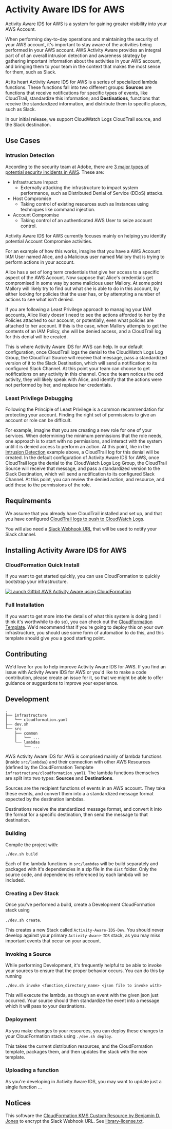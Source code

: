 # Activity Aware IDS for AWS

Activity Aware IDS for AWS is a system for gaining greater visibility into your AWS Account. 

When performing day-to-day operations and maintaining the security of your AWS account, it's important to stay aware of
the activities being performed in your AWS account. AWS Activity Aware provides an integral part of of an overall
intrusion detection and awareness strategy by gathering important information about the activities in your AWS account,
and bringing them to your team in the context that makes the most sense for them, such as Slack.

At its heart Activity Aware IDS for AWS is a series of specialized lambda functions. These functions fall into two different
groups: **Sources** are functions that receive notifications for specific types of events, like CloudTrail, standardize
this information; and **Destinations**, functions that receive the standardized information, and distribute them
to specific places, such as Slack.

In our initial release, we support CloudWatch Logs CloudTrail source, and the Slack destination.


## Use Cases

### Intrusion Detection

According to the security team at Adobe, there are 
[3 major types of potential security incidents in AWS](http://www.slideshare.net/AmazonWebServices/you-cant-protect-what-you-cant-see-aws-security-monitoring-compliance-validation-from-adobe-sac309#9).
These are:

* Infrastructure Impact
  * Externally attacking the infrastructure to impact system performance, such as Distributed Denial of Service (DDoS) 
  attacks.
* Host Compromise
  * Taking control of existing resources such as Instances using techniques like command injection.
* Account Compromise
  * Taking control of an authenticated AWS User to seize account control.
  
Activity Aware IDS for AWS currently focuses mainly on helping you identify potential Account Compromise activities. 

For an example of how this works, imagine that you have a AWS Account IAM User named Alice, and a Malicious user named
Mallory that is trying to perform actions in your account. 

Alice has a set of long term credentials that give her access to a specific aspect of the AWS Account. Now suppose that 
Alice's credentials get compromised in some way by some malicious user Mallory. At some point Mallory will likely try 
to find out what she is able to do in this account, by either looking for policies that the user has, or by attempting 
a number of actions to see what isn't denied. 

If you are following a Least Privilege approach to managing your IAM accounts, Alice likely doesn't need to see the 
actions afforded to her by the Policies attached to our account, or potentially, even what policies are attached to her 
account. If this is the case, when Mallory attempts to get the contents of an IAM Policy, she will be denied access, 
and a CloudTrail log for this denial will be created.

This is where Activity Aware IDS for AWS can help. In our default configuration, once CloudTrail logs the denial to the
CloudWatch Logs Log Group, the CloudTrail Source will receive that message, pass a standardized version of it to the 
Slack Destination, which will send a notification to its configured Slack Channel. At this point your team can choose 
to get notifications on any activity in this channel. Once the team notices the odd activity, they will likely speak 
with Alice, and identify that the actions were not performed by her, and replace her credentials.

### Least Privilege Debugging

Following the Principle of Least Privilege is a common recommendation for protecting your account. Finding the right
set of permissions to give an account or role can be difficult. 

For example, imagine that you are creating a new role for one of your services. When determining the minimum permissions
that the role needs, one approach is to start with no permissions, and interact with the system until it is denied
access to perform an action. At this point, like in the [Intrusion Detection](#intrusion-detection) example above, a
CloudTrail log for this denial will be created. In the default configuration of Activity Aware IDS for AWS, once
CloudTrail logs the denial to the CloudWatch Logs Log Group, the CloudTrail Source will receive that message, and pass a
standardized version to the Slack Destination, which will send a notification to its configured Slack Channel. At this 
point, you can review the denied action, and resource, and add these to the permissions of the role.


## Requirements

We assume that you already have CloudTrail installed and set up, and that you have configured
[CloudTrail logs to push to CloudWatch Logs](http://docs.aws.amazon.com/awscloudtrail/latest/userguide/send-cloudtrail-events-to-cloudwatch-logs.html).

You will also need a [Slack Webhook URL](https://slack.com/apps/A0F7XDUAZ-incoming-webhooks) that will be used to
notify your Slack channel.

## Installing Activity Aware IDS for AWS

### CloudFormation Quick Install

If you want to get started quickly, you can use CloudFormation to quickly bootstrap your infrastructure. 

[![Launch Giftbit AWS Activity Aware using CloudFormation](https://s3.amazonaws.com/cloudformation-examples/cloudformation-launch-stack.png)](https://console.aws.amazon.com/cloudformation/home?#/stacks/new?stackName=AWS-Activity-Aware&templateURL=https://s3-us-west-2.amazonaws.com/giftbit-public-resources/cloudformation/aws-activity-aware/cloudformation/20161223-1823.yaml)

### Full Installation

If you want to get more into the details of what this system is doing (and I think it's worthwhile to do so), you can
check out the
[CloudFormation Template](https://github.com/Giftbit/giftbit-aws-activity-aware/blob/master/aws-activity-aware.yaml).
We'd recommend that if you're going to deploy this on your own infrastructure, you should use some form of automation
to do this, and this template should give you a good starting point.

## Contributing

We'd love for you to help improve Activity Aware IDS for AWS. If you find an issue with Activity Aware IDS for AWS or
you'd like to make a code contribution, please create an issue for it, so that we might be able to offer guidance or
suggestions to improve your experience.

## Development

```
.
├── infrastructure
│   └── cloudformation.yaml
├── dev.sh
└── src
    ├── common
    │   └── ...
    └── lambdas
        └── ...
```

AWS Activity Aware IDS for AWS is comprised mainly of lambda functions (inside `src/lambdas`) and their connection with
other AWS Resources (defined by the CloudFormation Template `infrastructure/cloudformation.yaml`). The lambda functions
themselves are split into two types: **Sources** and **Destinations**. 

Sources are the recipient functions of events in an AWS account. They take these events, and convert them into a
a standardized message format expected by the destination lambdas. 

Destinations receive the standardized message format, and convert it into the format for a specific destination, then
send the message to that destination.
 
### Building
 
Compile the project with: 

`./dev.sh build`

Each of the lambda functions in `src/lambdas` will be build separately and packaged with it's dependencies in a zip file
in the `dist` folder. Only the source code, and dependencies referenced by each lambda will be included.


### Creating a Dev Stack

Once you've performed a build, create a Development CloudFormation stack using 

`./dev.sh create`. 

This creates a new Stack called `Activity-Aware-IDS-Dev`. You should never develop against your primary 
`Activity-Aware-IDS` stack, as you may miss important events that occur on your account.


### Invoking a Source

While performing Development, it's frequently helpful to be able to invoke your sources to ensure that the proper
behavior occurs. You can do this by running

`./dev.sh invoke <function_directory_name> <json file to invoke with>`

This will execute the lambda, as though an event with the given json just occurred. Your source should then standardize
the event into a message which it will pass to your destinations.


### Deployment

As you make changes to your resources, you can deploy these changes to your CloudFormation stack using 
`./dev.sh deploy`.

This takes the current distribution resources, and the CloudFormation template, packages them, and then updates the
stack with the new template.


### Uploading a function

As you're developing in Activity Aware IDS, you may want to update just a single function ...

 

## Notices

This software the
[CloudFormation KMS Custom Resource by Benjamin D. Jones](https://github.com/Giftbit/lambda-backed-cloud-formation-kms-encryption)
to encrypt the Slack Webhook URL. See
[library-license.txt](https://github.com/Giftbit/giftbit-aws-activity-aware/blob/master/library-license.txt).

